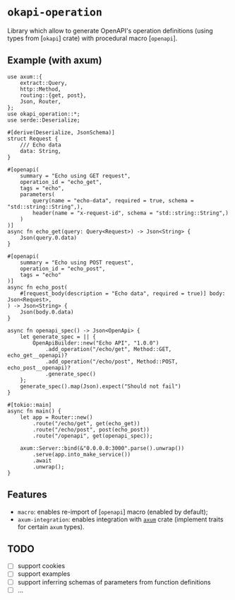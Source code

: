 # `okapi-operation`

Library which allow to generate OpenAPI's operation definitions (using types from [`okapi`] crate) with procedural macro [`openapi`].

## Example (with axum)

```rust,ignore
use axum::{
    extract::Query,
    http::Method,
    routing::{get, post},
    Json, Router,
};
use okapi_operation::*;
use serde::Deserialize;

#[derive(Deserialize, JsonSchema)]
struct Request {
    /// Echo data
    data: String,
}

#[openapi(
    summary = "Echo using GET request",
    operation_id = "echo_get",
    tags = "echo",
    parameters(
        query(name = "echo-data", required = true, schema = "std::string::String",),
        header(name = "x-request-id", schema = "std::string::String",)
    )
)]
async fn echo_get(query: Query<Request>) -> Json<String> {
    Json(query.0.data)
}

#[openapi(
    summary = "Echo using POST request",
    operation_id = "echo_post",
    tags = "echo"
)]
async fn echo_post(
    #[request_body(description = "Echo data", required = true)] body: Json<Request>,
) -> Json<String> {
    Json(body.0.data)
}

async fn openapi_spec() -> Json<OpenApi> {
    let generate_spec = || {
        OpenApiBuilder::new("Echo API", "1.0.0")
            .add_operation("/echo/get", Method::GET, echo_get__openapi)?
            .add_operation("/echo/post", Method::POST, echo_post__openapi)?
            .generate_spec()
    };
    generate_spec().map(Json).expect("Should not fail")
}

#[tokio::main]
async fn main() {
    let app = Router::new()
        .route("/echo/get", get(echo_get))
        .route("/echo/post", post(echo_post))
        .route("/openapi", get(openapi_spec));

    axum::Server::bind(&"0.0.0.0:3000".parse().unwrap())
        .serve(app.into_make_service())
        .await
        .unwrap();
}
```

## Features

* `macro`: enables re-import of [`openapi`] macro (enabled by default);
* `axum-integration`: enables integration with [`axum`](https://github.com/tokio-rs/axum) crate (implement traits for certain `axum` types).

## TODO

* [ ] support cookies
* [ ] support examples
* [ ] support inferring schemas of parameters from function definitions
* [ ] ...
